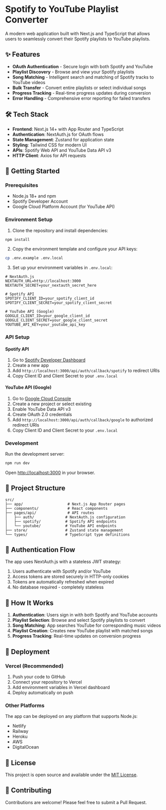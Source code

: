 # Spotify to YouTube Playlist Converter

A modern web application built with Next.js and TypeScript that allows users to seamlessly convert their Spotify playlists to YouTube playlists.

## ✨ Features

- **OAuth Authentication** - Secure login with both Spotify and YouTube
- **Playlist Discovery** - Browse and view your Spotify playlists
- **Song Matching** - Intelligent search and matching of Spotify tracks to YouTube videos
- **Bulk Transfer** - Convert entire playlists or select individual songs
- **Progress Tracking** - Real-time progress updates during conversion
- **Error Handling** - Comprehensive error reporting for failed transfers

## 🛠️ Tech Stack

- **Frontend**: Next.js 14+ with App Router and TypeScript
- **Authentication**: NextAuth.js for OAuth flows
- **State Management**: Zustand for application state
- **Styling**: Tailwind CSS for modern UI
- **APIs**: Spotify Web API and YouTube Data API v3
- **HTTP Client**: Axios for API requests

## 🚀 Getting Started

### Prerequisites

- Node.js 18+ and npm
- Spotify Developer Account
- Google Cloud Platform Account (for YouTube API)

### Environment Setup

1. Clone the repository and install dependencies:

```bash
npm install
```

2. Copy the environment template and configure your API keys:

```bash
cp .env.example .env.local
```

3. Set up your environment variables in `.env.local`:

```env
# NextAuth.js
NEXTAUTH_URL=http://localhost:3000
NEXTAUTH_SECRET=your_nextauth_secret_here

# Spotify API
SPOTIFY_CLIENT_ID=your_spotify_client_id
SPOTIFY_CLIENT_SECRET=your_spotify_client_secret

# YouTube API (Google)
GOOGLE_CLIENT_ID=your_google_client_id
GOOGLE_CLIENT_SECRET=your_google_client_secret
YOUTUBE_API_KEY=your_youtube_api_key
```

### API Setup

#### Spotify API
1. Go to [Spotify Developer Dashboard](https://developer.spotify.com/dashboard)
2. Create a new app
3. Add `http://localhost:3000/api/auth/callback/spotify` to redirect URIs
4. Copy Client ID and Client Secret to your `.env.local`

#### YouTube API (Google)
1. Go to [Google Cloud Console](https://console.cloud.google.com/)
2. Create a new project or select existing
3. Enable YouTube Data API v3
4. Create OAuth 2.0 credentials
5. Add `http://localhost:3000/api/auth/callback/google` to authorized redirect URIs
6. Copy Client ID and Client Secret to your `.env.local`

### Development

Run the development server:

```bash
npm run dev
```

Open [http://localhost:3000](http://localhost:3000) in your browser.

## 📁 Project Structure

```
src/
├── app/                    # Next.js App Router pages
├── components/             # React components
├── pages/api/              # API routes
│   ├── auth/              # NextAuth.js configuration
│   ├── spotify/           # Spotify API endpoints
│   └── youtube/           # YouTube API endpoints
├── store/                 # Zustand state management
└── types/                 # TypeScript type definitions
```

## 🔐 Authentication Flow

The app uses NextAuth.js with a stateless JWT strategy:

1. Users authenticate with Spotify and/or YouTube
2. Access tokens are stored securely in HTTP-only cookies
3. Tokens are automatically refreshed when expired
4. No database required - completely stateless

## 🎵 How It Works

1. **Authentication**: Users sign in with both Spotify and YouTube accounts
2. **Playlist Selection**: Browse and select Spotify playlists to convert
3. **Song Matching**: App searches YouTube for corresponding music videos
4. **Playlist Creation**: Creates new YouTube playlist with matched songs
5. **Progress Tracking**: Real-time updates on conversion progress

## 🚀 Deployment

### Vercel (Recommended)

1. Push your code to GitHub
2. Connect your repository to Vercel
3. Add environment variables in Vercel dashboard
4. Deploy automatically on push

### Other Platforms

The app can be deployed on any platform that supports Node.js:
- Netlify
- Railway
- Heroku
- AWS
- DigitalOcean

## 📝 License

This project is open source and available under the [MIT License](LICENSE).

## 🤝 Contributing

Contributions are welcome! Please feel free to submit a Pull Request.
